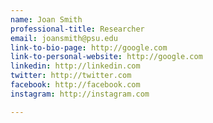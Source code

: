 ```yaml
---
name: Joan Smith
professional-title: Researcher
email: joansmith@psu.edu
link-to-bio-page: http://google.com
link-to-personal-website: http://google.com
linkedin: http://linkedin.com
twitter: http://twitter.com
facebook: http://facebook.com
instagram: http://instagram.com

---
```

